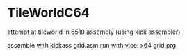 # TileWorldC64

attempt at tileworld in 6510 assembly (using kick assembler)

assemble with kickass grid.asm
run with vice: x64 grid.prg
